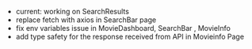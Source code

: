 - current: working on SearchResults
- replace fetch with axios in SearchBar page
- fix env variables issue in MovieDashboard, SearchBar , MovieInfo
- add type safety for the response received from API in Movieinfo Page
